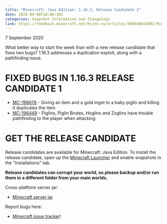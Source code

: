 ```yaml
---
title: "Minecraft: Java Edition: 1.16.3, Release Candidate 1"
date: 2020-09-08T18:00:30Z
categories: Snapshot Information and Changelogs
link: https://feedback.minecraft.net/hc/en-us/articles/360048833892-Minecraft-Java-Edition-1-16-3-Release-Candidate-1
---
```


7 September 2020

What better way to start the week than with a new release candidate that fixes two bugs? 1.16.3 addresses a duplication exploit, along with a pathfinding issue.

# FIXED BUGS IN 1.16.3 RELEASE CANDIDATE 1

-   [MC-198678](https://bugs.mojang.com/browse/MC-198678) - Giving an item and a gold ingot to a baby piglin and killing it duplicates the item
-   [MC-196449](https://bugs.mojang.com/browse/MC-196449) - Piglins, Piglin Brutes, Hoglins and Zoglins have trouble pathfinding to the player when attacking

# GET THE RELEASE CANDIDATE

Release candidates are available for Minecraft: Java Edition. To install the release candidate, open up the [Minecraft Launcher](https://www.minecraft.net/download.html) and enable snapshots in the \"Installations\" tab.

**Release candidates can corrupt your world, so please backup and/or run them in a different folder from your main worlds.**

Cross-platform server jar:

-   [Minecraft server jar](https://launcher.mojang.com/v1/objects/562bf3e75afea00875cff4a06165f93056646f32/server.jar)

Report bugs here:

-   [Minecraft issue tracker](https://bugs.mojang.com/browse/MC)!

